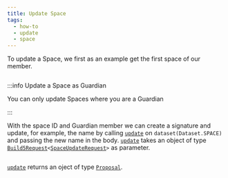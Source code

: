 ```yaml
---
title: Update Space
tags:
  - how-to
  - update
  - space
---
```


To update a Space, we first as an example get the first space of our member.

```tsx file=../../../../../packages/sdk/examples/space/update.ts#L9-L15
```

:::info Update a Space as Guardian

You can only update Spaces where you are a Guardian

:::

With the space ID and Guardian member we can create a signature and update, for example, the name by calling [`update`](../../../reference-api/classes/SpaceDataset.md#update) on `dataset(Dataset.SPACE)` and passing the new name in the body.
[`update`](../../../reference-api/classes/SpaceDataset.md#update) takes an object of type [`Build5Request`](../../../reference-api/interfaces/Build5Request)`<`[`SpaceUpdateRequest`](../../../reference-api/interfaces/SpaceUpdateRequest.md)`>` as parameter.

```tsx file=../../../../../packages/sdk/examples/space/update.ts#L19-L33
```

[`update`](../../../reference-api/classes/SpaceDataset.md#update) returns an oject of type [`Proposal`](../../../reference-api/interfaces/Proposal.md).
